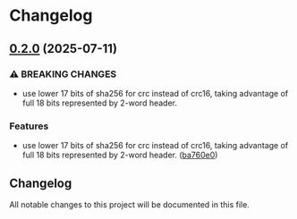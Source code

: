 # Changelog

## [0.2.0](https://github.com/merklejerk/rune-512/compare/rune-512-ts-v0.1.0...rune-512-ts-v0.2.0) (2025-07-11)


### ⚠ BREAKING CHANGES

* use lower 17 bits of sha256 for crc instead of crc16, taking advantage of full 18 bits represented by 2-word header.

### Features

* use lower 17 bits of sha256 for crc instead of crc16, taking advantage of full 18 bits represented by 2-word header. ([ba760e0](https://github.com/merklejerk/rune-512/commit/ba760e046b6491ed036b74bef7b2e11c261cf398))

## Changelog

All notable changes to this project will be documented in this file.
